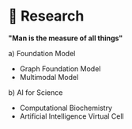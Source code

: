 # 🔎 Research 

**"Man is the measure of all things"**

a) Foundation Model

- Graph Foundation Model
- Multimodal Model

b) AI for Science

- Computational Biochemistry
- Artificial Intelligence Virtual Cell